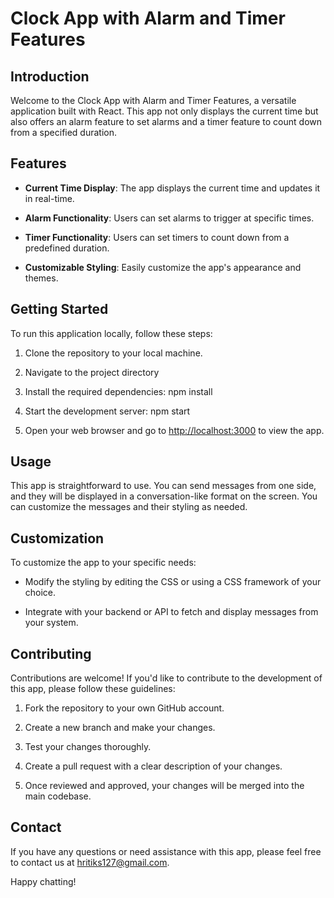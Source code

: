 # Clock App with Alarm and Timer Features

## Introduction

Welcome to the Clock App with Alarm and Timer Features, a versatile application built with React. This app not only displays the current time but also offers an alarm feature to set alarms and a timer feature to count down from a specified duration.

## Features

- **Current Time Display**: The app displays the current time and updates it in real-time.

- **Alarm Functionality**: Users can set alarms to trigger at specific times.

- **Timer Functionality**: Users can set timers to count down from a predefined duration.

- **Customizable Styling**: Easily customize the app's appearance and themes.

## Getting Started

To run this application locally, follow these steps:

1. Clone the repository to your local machine.


2. Navigate to the project directory


3. Install the required dependencies: npm install


4. Start the development server: npm start


5. Open your web browser and go to [http://localhost:3000](http://localhost:3000) to view the app.

## Usage

This app is straightforward to use. You can send messages from one side, and they will be displayed in a conversation-like format on the screen. You can customize the messages and their styling as needed.

## Customization

To customize the app to your specific needs:

- Modify the styling by editing the CSS or using a CSS framework of your choice.

- Integrate with your backend or API to fetch and display messages from your system.

## Contributing

Contributions are welcome! If you'd like to contribute to the development of this app, please follow these guidelines:

1. Fork the repository to your own GitHub account.

2. Create a new branch and make your changes.

3. Test your changes thoroughly.

4. Create a pull request with a clear description of your changes.

5. Once reviewed and approved, your changes will be merged into the main codebase.

## Contact

If you have any questions or need assistance with this app, please feel free to contact us at [hritiks127@gmail.com](mailto:hritiks127@gmail.com).

Happy chatting!